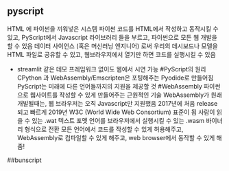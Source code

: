 ## pyscript
HTML 에 파이썬을 끼워넣은 시스템
파이썬 코드를 HTML에서 작성하고 동작시킬 수 있고, PyScript에서 Javascript 라이브러리 들을 부르고, 파이썬으로 모든 웹 개발을 할 수 있음
데이터 사이언스 (혹은 머신러닝 엔지니어) 로써 우리의 데시보드나 모델을 HTML 파일로 공유할 수 있고, 웹브라우저에서 열기만 하면 코드를 실행시킬 수 있음
- streamlit 같은 데모 프레임워크 없이도 웹에서 시연 가능
#PyScript의 원리
CPython 과 WebAssembly/Emscripten은 포팅해주는 Pyodide로 만들어짐
PyScript는 미래에 다른 언어들까지의 지원을 제공할 것
#WebAssembly
파이썬으로 웹사이트를 작성할 수 있게 만들어주는 근원적인 기술
WebAssembly가 원래 개발될때는, 웹 브라우저는 오직 Javascript만 지원했음
2017년에 처음 release 되고 빠르게 2019년 W3C (World Wide Web Consortium) 표준이 됨
사람이 읽을 수 있는 .wat 텍스트 포멧 언어를 브라우저에서 실행시킬 수 있는 .wasm 바이너리 형식으로 전환
모든 언어에서 코드를 작성할 수 있게 허용해주고, WebAssembly로 컴파일할 수 있게 해주고, web browser에서 동작할 수 있게 해줌!

##bunscript

